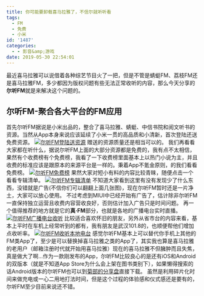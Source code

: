 ```yaml
---
title: 你可能要卸载喜马拉雅了，不信尔就听听看
tags:
  - FM
  - 免费
  - 小米
id: '1487'
categories:
  - - 影音&amp;游戏
date: 2019-05-30 22:54:01
---
```


最近喜马拉雅可以说借着各种综艺节目火了一把，但是不管是蜻蜓FM、荔枝FM还是喜马拉雅FM，多少都因为版权问题有些无法正常收听的内容，那么今天分享的**尔听FM**就是来解决这个问题的。

## 尔听FM-聚合各大平台的FM应用

首先尔听FM据说是小米出品的，整合了喜马拉雅、蜻蜓、中信书院和阅文听书的资源。当然从App本身来说应该延续了小米一贯的高品质和小清新，首次登陆还送免费资源。 [![尔听FM登陆送资源](https://s2.ax1x.com/2019/05/30/VQkfCn.jpg)](https://s2.ax1x.com/2019/05/30/VQkfCn.jpg) 赠送的资源质量还是相当可以的。 我们再看看大家都在听什么，据说尔听FM上面的大部分资源都是免费的，我有点不太相信，果然有个收费榜有个免费榜，我看了一下收费榜里面基本上以热门小说为主，并且收费的标准应该是跟原本的来源平台是一样的。秉着App不氪金原则，的我们看看免费榜。 [![尔听FM免费榜](https://s2.ax1x.com/2019/05/30/VQkj81.jpg)](https://s2.ax1x.com/2019/05/30/VQkj81.jpg) 果然大家对短小有料的内容比较青睐，随便点击一个看看专辑清单。 [![尔听FM专辑清单](https://s2.ax1x.com/2019/05/30/VQEZFJ.jpg)](https://s2.ax1x.com/2019/05/30/VQEZFJ.jpg) 不知道大家看到这里有没有发现少了什么东西，没错就是广告(不信你们可以翻翻上面几张图)，现在尔听FM暂时还是一片净土，大家可以放心使用。 不过考虑到MIUI中已经开始有广告了，估计除非尔听FM一直保持独立运营且收费内容营收良好，否则估计加入广告只是时间问题。 再一个值得推荐的地方就是它的**真·FM**部分，也就是各地的广播电台实时直播。 [![尔听FM广播电台收听](https://s2.ax1x.com/2019/05/30/VQERlq.jpg)](https://s2.ax1x.com/2019/05/30/VQERlq.jpg) 比较适合喜欢怀旧的朋友，另外从省市台的内容来看，基本上平时在车机上经常听到的都有，我有朋友是武汉101.8的，也顺便帮他们增加点收听率。 [![尔听FM收听本地电台](https://s2.ax1x.com/2019/05/30/VQE50U.jpg)](https://s2.ax1x.com/2019/05/30/VQE50U.jpg) 感觉尔听FM基本上可以替代你手机上其他的FM类App了，至少是可以替换掉喜马拉雅之类的App了，其实我也算是喜马拉雅的老用户（邮箱注册时代就开始用喜马拉雅）现在的喜马拉雅不但臃肿而且失焦，真是做大了啊…作为一款刚发布的App，尔听FM比较良心的是还有iOS和Android的双版本（就是不知道App Store为什么会上架在图书类别下），如果懒得搜索的话Android版本的尔听FM也可以到[菊部的分享盘](https://jubuzz.pipipan.com/fs/18034009-376314011)直接下载。 虽然是利用碎片化时间来做充电或一心二用地打法时间，但是这个过程的体验感和仪式感还是要有的，尔听FM至少目前来说还不错。